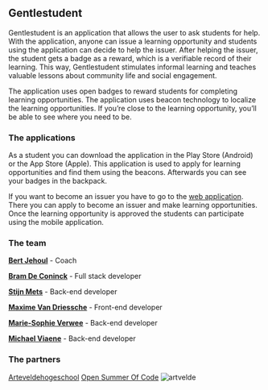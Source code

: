 ## Gentlestudent
Gentlestudent is an application that allows the user to ask students for help. With the application, anyone can issue a learning opportunity and students using the application can decide to help the issuer. After helping the issuer, the student gets a badge as a reward, which is a verifiable record of their learning. This way, Gentlestudent stimulates informal learning and teaches valuable lessons about community life and social engagement. 

The application uses open badges to reward students for completing learning opportunities. The application uses beacon technology to localize the learning opportunities. If you’re close to the learning opportunity, you’ll be able to see where you need to be.

### The applications
As a student you can download the application in the Play Store (Android) or the App Store (Apple). This application is used to apply for learning opportunities and find them using the beacons. Afterwards you can see your badges in the backpack.

If you want to become an issuer you have to go to the [web application](http://gentlestudent.gent/). There you can apply to become an issuer and make learning opportunities. Once the learning opportunity is approved the students can participate using the mobile application.

### The team
[**Bert Jehoul**](https://github.com/jeborsel) -
Coach

[**Bram De Coninck**](https://github.com/BramDC3) - 
Full stack developer

[**Stijn Mets**](https://github.com/StijnMets) - 
Back-end developer

[**Maxime Van Driessche**](https://github.com/mrvdries) - 
Front-end developer

[**Marie-Sophie Verwee**](https://github.com/MarieSophie4) - 
Back-end developer

[**Michael Viaene**](https://github.com/MichaelViaene) - 
Back-end developer


### The partners
[Arteveldehogeschool](https://www.arteveldehogeschool.be/) [Open Summer Of Code](http://2018.summerofcode.be/)
![artvelde]()
